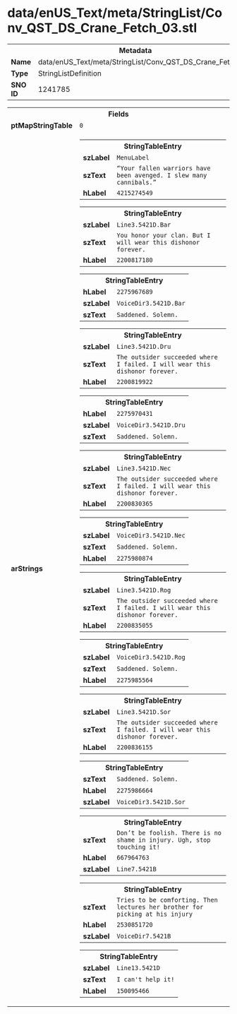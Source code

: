 <h1>data/enUS_Text/meta/StringList/Conv_QST_DS_Crane_Fetch_03.stl</h1><table><tr><th colspan="100%">Metadata</th></tr><tr><td><b>Name</b></td><td>data/enUS_Text/meta/StringList/Conv_QST_DS_Crane_Fetch_03.stl</td></tr><tr><td><b>Type</b></td><td>StringListDefinition</td></tr><tr><td><b>SNO ID</b></td><td>1241785</td></tr></table>

<table><tr><th colspan="100%">Fields</th></tr><tr><td><b>ptMapStringTable</b></td><td><code>0</code></td></tr><tr><td><b>arStrings</b></td><td><table><tr><th colspan="100%">StringTableEntry</th></tr><tr><td><b>szLabel</b></td><td><code>MenuLabel</code></td></tr><tr><td><b>szText</b></td><td><code>“Your fallen warriors have been avenged. I slew many cannibals.”</code></td></tr><tr><td><b>hLabel</b></td><td><code>4215274549</code></td></tr></table>


<table><tr><th colspan="100%">StringTableEntry</th></tr><tr><td><b>szLabel</b></td><td><code>Line3.5421D.Bar</code></td></tr><tr><td><b>szText</b></td><td><code>You honor your clan. But I will wear this dishonor forever.</code></td></tr><tr><td><b>hLabel</b></td><td><code>2200817180</code></td></tr></table>


<table><tr><th colspan="100%">StringTableEntry</th></tr><tr><td><b>hLabel</b></td><td><code>2275967689</code></td></tr><tr><td><b>szLabel</b></td><td><code>VoiceDir3.5421D.Bar</code></td></tr><tr><td><b>szText</b></td><td><code>Saddened. Solemn. </code></td></tr></table>


<table><tr><th colspan="100%">StringTableEntry</th></tr><tr><td><b>szLabel</b></td><td><code>Line3.5421D.Dru</code></td></tr><tr><td><b>szText</b></td><td><code>The outsider succeeded where I failed. I will wear this dishonor forever.</code></td></tr><tr><td><b>hLabel</b></td><td><code>2200819922</code></td></tr></table>


<table><tr><th colspan="100%">StringTableEntry</th></tr><tr><td><b>hLabel</b></td><td><code>2275970431</code></td></tr><tr><td><b>szLabel</b></td><td><code>VoiceDir3.5421D.Dru</code></td></tr><tr><td><b>szText</b></td><td><code>Saddened. Solemn. </code></td></tr></table>


<table><tr><th colspan="100%">StringTableEntry</th></tr><tr><td><b>szLabel</b></td><td><code>Line3.5421D.Nec</code></td></tr><tr><td><b>szText</b></td><td><code>The outsider succeeded where I failed. I will wear this dishonor forever.</code></td></tr><tr><td><b>hLabel</b></td><td><code>2200830365</code></td></tr></table>


<table><tr><th colspan="100%">StringTableEntry</th></tr><tr><td><b>szLabel</b></td><td><code>VoiceDir3.5421D.Nec</code></td></tr><tr><td><b>szText</b></td><td><code>Saddened. Solemn. </code></td></tr><tr><td><b>hLabel</b></td><td><code>2275980874</code></td></tr></table>


<table><tr><th colspan="100%">StringTableEntry</th></tr><tr><td><b>szLabel</b></td><td><code>Line3.5421D.Rog</code></td></tr><tr><td><b>szText</b></td><td><code>The outsider succeeded where I failed. I will wear this dishonor forever.</code></td></tr><tr><td><b>hLabel</b></td><td><code>2200835055</code></td></tr></table>


<table><tr><th colspan="100%">StringTableEntry</th></tr><tr><td><b>szLabel</b></td><td><code>VoiceDir3.5421D.Rog</code></td></tr><tr><td><b>szText</b></td><td><code>Saddened. Solemn. </code></td></tr><tr><td><b>hLabel</b></td><td><code>2275985564</code></td></tr></table>


<table><tr><th colspan="100%">StringTableEntry</th></tr><tr><td><b>szLabel</b></td><td><code>Line3.5421D.Sor</code></td></tr><tr><td><b>szText</b></td><td><code>The outsider succeeded where I failed. I will wear this dishonor forever.</code></td></tr><tr><td><b>hLabel</b></td><td><code>2200836155</code></td></tr></table>


<table><tr><th colspan="100%">StringTableEntry</th></tr><tr><td><b>szText</b></td><td><code>Saddened. Solemn. </code></td></tr><tr><td><b>hLabel</b></td><td><code>2275986664</code></td></tr><tr><td><b>szLabel</b></td><td><code>VoiceDir3.5421D.Sor</code></td></tr></table>


<table><tr><th colspan="100%">StringTableEntry</th></tr><tr><td><b>szText</b></td><td><code>Don’t be foolish. There is no shame in injury. Ugh, stop touching it!</code></td></tr><tr><td><b>hLabel</b></td><td><code>667964763</code></td></tr><tr><td><b>szLabel</b></td><td><code>Line7.5421B</code></td></tr></table>


<table><tr><th colspan="100%">StringTableEntry</th></tr><tr><td><b>szText</b></td><td><code>Tries to be comforting. Then lectures her brother for picking at his injury</code></td></tr><tr><td><b>hLabel</b></td><td><code>2530851720</code></td></tr><tr><td><b>szLabel</b></td><td><code>VoiceDir7.5421B</code></td></tr></table>


<table><tr><th colspan="100%">StringTableEntry</th></tr><tr><td><b>szLabel</b></td><td><code>Line13.5421D</code></td></tr><tr><td><b>szText</b></td><td><code>I can't help it!</code></td></tr><tr><td><b>hLabel</b></td><td><code>150095466</code></td></tr></table>


</td></tr></table>

